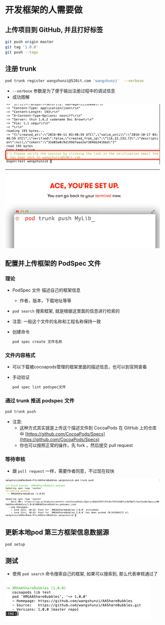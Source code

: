 # 开发框架的人需要做

## 上传项目到 GitHub, 并且打好标签

```bash
git push origin master
git tag '1.0.0' 
git push --tags 
```

## 注册 trunk

```bash
pod trunk register wangshunzi@520it.com 'wangshunzi'  --verbose
```

* `--verbose` 参数是为了便于输出注册过程中的调试信息
* 成功图解
	
![](image/3_图解1.png)
		
---
		
![](image/3_图解2.png)

## 配置并上传框架的 PodSpec 文件

### 理论

* PodSpec 文件 描述自己的框架信息
	* 作者，版本，下载地址等等
* `pod search` 搜索框架, 就是根据这里面的信息进行检索的
* 注意: 一般这个文件的名称和工程名称保持一致
* 创建命令
	
	```bash
	pod spec create 文件名称
	```

### 文件内容格式

* 可以下载被cocoapods管理的框架里面的描述信息，也可以到官网查看
* 手动验证
	
	```bash	
	pod spec lint podspec文件	
	```

### 通过 trunk 推送 podspec 文件

```bash
pod trunk push 
```
	
* 注意: 
	* 这种方式其实就是上传这个描述文件到 CocoaPods 在 GitHub 上的仓库中
		[https://github.com/CocoaPods/Specs](https://github.com/CocoaPods/Specs)
	* 你也可以按照正常的操作，先 fork ，然后提交 pull request

### 等待审核

* 跟 `pull request` 一样，需要作者同意，不过现在较快

![](image/3_等待审核.png)

## 更新本地pod 第三方框架信息数据源

```bash
pod setup
```

## 测试

* 使用 `pod search` 命令搜索自己的框架, 如果可以搜索到, 那么代表审核通过了

![](image/3_审核通过.png)
		